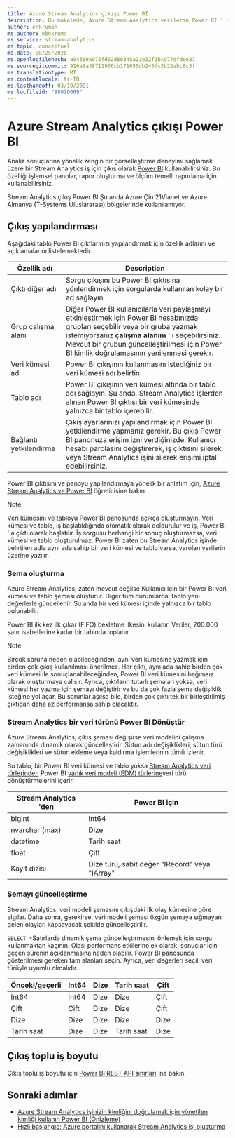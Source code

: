 ```yaml
---
title: Azure Stream Analytics çıkışı Power BI
description: Bu makalede, Azure Stream Analytics verilerin Power BI ' den nasıl çıktısının yapılacağı açıklanır.
author: enkrumah
ms.author: ebnkruma
ms.service: stream-analytics
ms.topic: conceptual
ms.date: 08/25/2020
ms.openlocfilehash: a94389a075fd62d80345a21e32f1bc977dfdee87
ms.sourcegitcommit: 910a1a38711966cb171050db245fc3b22abc8c5f
ms.translationtype: MT
ms.contentlocale: tr-TR
ms.lasthandoff: 03/19/2021
ms.locfileid: "98020069"
---
```

# <a name="power-bi-output-from-azure-stream-analytics"></a>Azure Stream Analytics çıkışı Power BI

Analiz sonuçlarına yönelik zengin bir görselleştirme deneyimi sağlamak üzere bir Stream Analytics iş için çıkış olarak [Power BI](https://powerbi.microsoft.com/) kullanabilirsiniz. Bu özelliği işlemsel panolar, rapor oluşturma ve ölçüm temelli raporlama için kullanabilirsiniz.

Stream Analytics çıkış Power BI Şu anda Azure Çin 21Vianet ve Azure Almanya (T-Systems Uluslararası) bölgelerinde kullanılamıyor.

## <a name="output-configuration"></a>Çıkış yapılandırması

Aşağıdaki tablo Power BI çıktlarınızı yapılandırmak için özellik adlarını ve açıklamalarını listelemektedir.

| Özellik adı | Description |
| --- | --- |
| Çıktı diğer adı |Sorgu çıkışını bu Power BI çıktısına yönlendirmek için sorgularda kullanılan kolay bir ad sağlayın. |
| Grup çalışma alanı |Diğer Power BI kullanıcılarla veri paylaşmayı etkinleştirmek için Power BI hesabınızda grupları seçebilir veya bir gruba yazmak istemiyorsanız **çalışma alanım** ' ı seçebilirsiniz. Mevcut bir grubun güncelleştirilmesi için Power BI kimlik doğrulamasının yenilenmesi gerekir. |
| Veri kümesi adı |Power BI çıkışının kullanmasını istediğiniz bir veri kümesi adı belirtin. |
| Tablo adı |Power BI çıkışının veri kümesi altında bir tablo adı sağlayın. Şu anda, Stream Analytics işlerden alınan Power BI çıktısı bir veri kümesinde yalnızca bir tablo içerebilir. |
| Bağlantı yetkilendirme | Çıkış ayarlarınızı yapılandırmak için Power BI yetkilendirme yapmanız gerekir. Bu çıkış Power BI panonuza erişim izni verdiğinizde, Kullanıcı hesabı parolasını değiştirerek, iş çıktısını silerek veya Stream Analytics işini silerek erişimi iptal edebilirsiniz. | 

Power BI çıktısını ve panoyu yapılandırmaya yönelik bir anlatım için, [Azure Stream Analytics ve Power BI](stream-analytics-power-bi-dashboard.md) öğreticisine bakın.

> [!NOTE]
> Veri kümesini ve tabloyu Power BI panosunda açıkça oluşturmayın. Veri kümesi ve tablo, iş başlatıldığında otomatik olarak doldurulur ve iş, Power BI ' a çıktı olarak başlatılır. İş sorgusu herhangi bir sonuç oluşturmazsa, veri kümesi ve tablo oluşturulmaz. Power BI zaten bu Stream Analytics işinde belirtilen adla aynı ada sahip bir veri kümesi ve tablo varsa, varolan verilerin üzerine yazılır.
>

### <a name="create-a-schema"></a>Şema oluşturma

Azure Stream Analytics, zaten mevcut değilse Kullanıcı için bir Power BI veri kümesi ve tablo şeması oluşturur. Diğer tüm durumlarda, tablo yeni değerlerle güncellenir. Şu anda bir veri kümesi içinde yalnızca bir tablo bulunabilir. 

Power BI ilk kez ilk çıkar (FıFO) bekletme ilkesini kullanır. Veriler, 200.000 satır isabetlerine kadar bir tabloda toplanır.

> [!NOTE]
> Birçok soruna neden olabileceğinden, aynı veri kümesine yazmak için birden çok çıkış kullanılması önerilmez. Her çıktı, aynı ada sahip birden çok veri kümesi ile sonuçlanabileceğinden, Power BI veri kümesini bağımsız olarak oluşturmaya çalışır. Ayrıca, çıktıların tutarlı şemaları yoksa, veri kümesi her yazma için şemayı değiştirir ve bu da çok fazla şema değişiklik isteğine yol açar. Bu sorunlar aşılsa bile, birden çok çıktı tek bir birleştirilmiş çıktıdan daha az performansa sahip olacaktır.

### <a name="convert-a-data-type-from-stream-analytics-to-power-bi"></a>Stream Analytics bir veri türünü Power BI Dönüştür

Azure Stream Analytics, çıkış şeması değişirse veri modelini çalışma zamanında dinamik olarak güncelleştirir. Sütun adı değişiklikleri, sütun türü değişiklikleri ve sütun ekleme veya kaldırma işlemlerinin tümü izlenir.

Bu tablo, bir Power BI veri kümesi ve tablo yoksa [Stream Analytics veri türlerinden](/stream-analytics-query/data-types-azure-stream-analytics) Power BI [varlık veri modeli (EDM) türlerine](/dotnet/framework/data/adonet/entity-data-model)veri türü dönüştürmelerini içerir.

Stream Analytics 'den | Power BI için
-----|-----
bigint | Int64
nvarchar (max) | Dize
datetime | Tarih saat
float | Çift
Kayıt dizisi | Dize türü, sabit değer "IRecord" veya "IArray"

### <a name="update-the-schema"></a>Şemayı güncelleştirme

Stream Analytics, veri modeli şemasını çıkışdaki ilk olay kümesine göre algılar. Daha sonra, gerekirse, veri modeli şeması özgün şemaya sığmayan gelen olayları kapsayacak şekilde güncelleştirilir.

`SELECT *`Satırlarda dinamik şema güncelleştirmesini önlemek için sorgu kullanmaktan kaçının. Olası performans etkilerine ek olarak, sonuçlar için geçen sürenin açıklanmasına neden olabilir. Power BI panosunda gösterilmesi gereken tam alanları seçin. Ayrıca, veri değerleri seçili veri türüyle uyumlu olmalıdır.

Önceki/geçerli | Int64 | Dize | Tarih saat | Çift
-----------------|-------|--------|----------|-------
Int64 | Int64 | Dize | Dize | Çift
Çift | Çift | Dize | Dize | Çift
Dize | Dize | Dize | Dize | Dize 
Tarih saat | Dize | Dize |  Tarih saat | Dize

## <a name="output-batch-size"></a>Çıkış toplu iş boyutu

Çıkış toplu iş boyutu için [Power BI REST API sınırları](/power-bi/developer/automation/api-rest-api-limitations)' na bakın.

## <a name="next-steps"></a>Sonraki adımlar

* [Azure Stream Analytics işinizin kimliğini doğrulamak için yönetilen kimliği kullanın Power BI (Önizleme)](powerbi-output-managed-identity.md)
* [Hızlı başlangıç: Azure portalını kullanarak Stream Analytics işi oluşturma](stream-analytics-quick-create-portal.md)